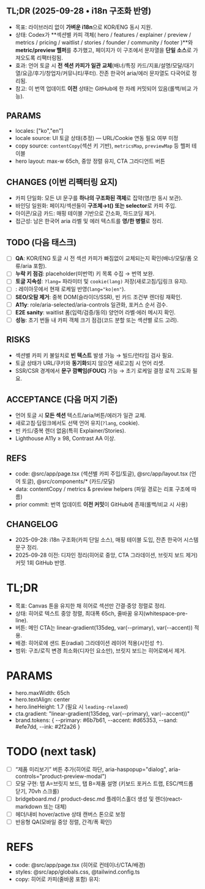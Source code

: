 ## TL;DR (2025-09-28 • i18n 구조화 반영)
- 목표: 라이브러리 없이 **가벼운 i18n**으로 KOR/ENG 동시 지원.
- 상태: Codex가 **섹션별 카피 객체( hero / features / explainer / preview / metrics / pricing / waitlist / stories / founder / community / footer )**와 **metric/preview 헬퍼**를 추가했고, 페이지가 이 구조에서 문자열을 **단일 소스**로 가져오도록 리팩터링됨.
- 효과: 언어 토글 시 **전 섹션 카피가 일관 교체**(배너/특징 카드/지표/설명/모달/대기열/요금/후기/창업자/커뮤니티/푸터). 잔존 한국어 aria/에러 문자열도 다국어로 정리됨.
- 참고: 이 번역 업데이트 **이전** 상태는 GitHub에 한 차례 커밋되어 있음(롤백/비교 가능).

## PARAMS
- locales: ["ko","en"]
- locale source: UI 토글 상태(추정) — URL/Cookie 연동 필요 여부 미정
- copy source: `contentCopy`(섹션 키 기반), `metricsMap`, `previewMap` 등 헬퍼 테이블
- hero layout: max-w 65ch, 중앙 정렬 유지, CTA 그라디언트 버튼

## CHANGES (이번 리팩터링 요지)
- 카피 단일화: 모든 UI 문구를 **하나의 구조화된 객체**로 집약(영/한 동시 보관).
- 바인딩 일원화: 페이지/섹션들이 **구조체→t() 또는 selector**로 카피 주입.
- 아이콘/요금 카드: 매핑 테이블 기반으로 간소화, 하드코딩 제거.
- 접근성: 남은 한국어 aria 라벨 및 에러 텍스트를 **영/한 병렬**로 정리.

## TODO (다음 태스크)
- [ ] **QA**: KOR/ENG 토글 시 전 섹션 카피가 빠짐없이 교체되는지 확인(배너/모달/폼 오류/aria 포함).
- [ ] **누락 키 점검**: placeholder(미번역) 키 목록 수집 → 번역 보완.
- [ ] **토글 지속성**: `?lang=` 파라미터 및 `cookie(lang)` 저장(새로고침/딥링크 유지).
- [ ] **<html lang>**: 레이아웃에서 현재 로케일 반영(`lang="ko|en"`).
- [ ] **SEO/오탐 제거**: 중복 DOM(슬라이더/SSR), 빈 카드 조건부 렌더링 재확인.
- [ ] **A11y**: role/aria-selected/aria-controls 일관화, 포커스 순서 검수.
- [ ] **E2E sanity**: waitlist 폼(입력/검증/동의) 양언어 라벨·에러 메시지 확인.
- [ ] **성능**: 초기 번들 내 카피 객체 크기 점검(코드 분할 또는 섹션별 로드 고려).

## RISKS
- 섹션별 카피 키 불일치로 **빈 텍스트** 발생 가능 → 빌드/런타임 검사 필요.
- 토글 상태가 URL/쿠키와 **동기화**되지 않으면 새로고침 시 언어 리셋.
- SSR/CSR 경계에서 **문구 깜빡임(FOUC)** 가능 → 초기 로케일 결정 로직 고도화 필요.

## ACCEPTANCE (다음 머지 기준)
- 언어 토글 시 **모든 섹션** 텍스트/aria/버튼/에러가 일관 교체.
- 새로고침·딥링크에서도 선택 언어 유지(`?lang`, cookie).
- 빈 카드/중복 렌더 없음(특히 Explainer/Stories).
- Lighthouse A11y ≥ 98, Contrast AA 이상.

## REFS
- code: @src/app/page.tsx (섹션별 카피 주입/토글), @src/app/layout.tsx (언어 토글), @src/components/* (카드/모달)
- data: contentCopy / metrics & preview helpers (파일 경로는 리포 구조에 따름)
- prior commit: 번역 업데이트 **이전 커밋**이 GitHub에 존재(롤백/비교 시 사용)

## CHANGELOG
- 2025-09-28: i18n 구조화(카피 단일 소스), 매핑 테이블 도입, 잔존 한국어 시스템 문구 정리.
- 2025-09-28 이전: 디자인 정리(히어로 중앙, CTA 그라데이션, 브릿지 보드 제거) 커밋 1회 GitHub 반영.


# TL;DR
- 목표: Canvas 톤을 유지한 채 히어로 섹션만 간결·중앙 정렬로 정리.
- 상태: 히어로 텍스트 중앙 정렬, 최대폭 65ch, 줄바꿈 유지(whitespace-pre-line).
- 버튼: 메인 CTA는 linear-gradient(135deg, var(--primary), var(--accent)) 적용.
- 배경: 히어로에 샌드 톤(radial) 그라데이션 레이어 적용(시인성 ↑).
- 범위: 구조/로직 변경 최소화(디자인 요소만), 브릿지 보드는 히어로에서 제거.

# PARAMS
- hero.maxWidth: 65ch
- hero.textAlign: center
- hero.lineHeight: 1.7 (필요 시 `leading-relaxed`)
- cta.gradient: "linear-gradient(135deg, var(--primary), var(--accent))"
- brand.tokens: { --primary: #6b7b61, --accent: #d65353, --sand: #efe7dd, --ink: #2f2a26 }

# TODO (next task)
- [ ] “제품 미리보기” 버튼 추가(히어로 하단, aria-haspopup="dialog", aria-controls="product-preview-modal")
- [ ] 모달 구현: 탭 A=브릿지 보드, 탭 B=제품 설명 (키보드 포커스 트랩, ESC/백드롭 닫기, 70vh 스크롤)
- [ ] bridgeboard.md / product-desc.md 플레이스홀더 생성 및 렌더(react-markdown 또는 대체)
- [ ] 헤더/내비 hover/active 상태 캔버스 톤으로 보정
- [ ] 반응형 QA(모바일 중앙 정렬, 간격/폭 확인)

# REFS
- code: @src/app/page.tsx  (히어로 컨테이너/CTA/배경)
- styles: @src/app/globals.css, @tailwind.config.ts
- copy: 히어로 카피(줄바꿈 포함) 유지:  
